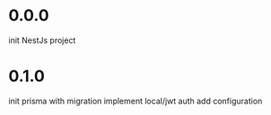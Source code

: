 # 0.0.0

init NestJs project

# 0.1.0

init prisma with migration
implement local/jwt auth
add configuration
